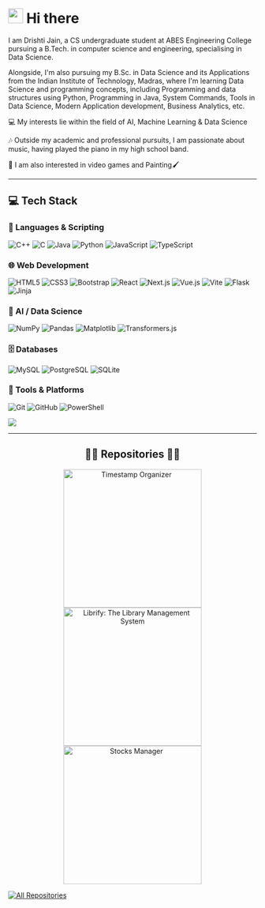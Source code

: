 
# <img src="https://raw.githubusercontent.com/umenzi/umenzi/main/wave.gif" width="30px"> Hi there

I am Drishti Jain, a CS undergraduate student at ABES Engineering College pursuing a B.Tech. in computer science and engineering, specialising in Data Science.

Alongside, I'm also pursuing my B.Sc. in Data Science and its Applications from the Indian Institute of Technology, Madras, where I'm learning Data Science and programming concepts, including Programming and data structures using Python, Programming in Java, System Commands, Tools in Data Science, Modern Application development, Business Analytics, etc.

💻 My interests lie within the field of AI, Machine Learning & Data Science

🎶 Outside my academic and professional pursuits, I am passionate about music, having played the piano in my high school band.

🎨 I am also interested in video games and Painting🖌️

---

## 💻 Tech Stack

### 🧠 Languages & Scripting  
![C++](https://img.shields.io/badge/C++-00599C?style=for-the-badge&logo=c%2B%2B&logoColor=white)
![C](https://img.shields.io/badge/C-00599C?style=for-the-badge&logo=c&logoColor=white)
![Java](https://img.shields.io/badge/Java-ED8B00?style=for-the-badge&logo=openjdk&logoColor=white)
![Python](https://img.shields.io/badge/Python-3776AB?style=for-the-badge&logo=python&logoColor=white)
![JavaScript](https://img.shields.io/badge/JavaScript-F7DF1E?style=for-the-badge&logo=javascript&logoColor=black)
![TypeScript](https://img.shields.io/badge/TypeScript-3178C6?style=for-the-badge&logo=typescript&logoColor=white)

### 🌐 Web Development  
![HTML5](https://img.shields.io/badge/HTML5-E34F26?style=for-the-badge&logo=html5&logoColor=white)
![CSS3](https://img.shields.io/badge/CSS3-1572B6?style=for-the-badge&logo=css3&logoColor=white)
![Bootstrap](https://img.shields.io/badge/Bootstrap-6F42C1?style=for-the-badge&logo=bootstrap&logoColor=white)
![React](https://img.shields.io/badge/React-20232A?style=for-the-badge&logo=react&logoColor=61DAFB)
![Next.js](https://img.shields.io/badge/Next.js-000000?style=for-the-badge&logo=nextdotjs&logoColor=white)
![Vue.js](https://img.shields.io/badge/Vue.js-35495E?style=for-the-badge&logo=vuedotjs&logoColor=4FC08D)
![Vite](https://img.shields.io/badge/Vite-646CFF?style=for-the-badge&logo=vite&logoColor=white)
![Flask](https://img.shields.io/badge/Flask-000000?style=for-the-badge&logo=flask&logoColor=white)
![Jinja](https://img.shields.io/badge/Jinja-000000?style=for-the-badge&logo=jinja&logoColor=yellow)

### 🧠 AI / Data Science  
![NumPy](https://img.shields.io/badge/NumPy-013243?style=for-the-badge&logo=numpy&logoColor=white)
![Pandas](https://img.shields.io/badge/Pandas-150458?style=for-the-badge&logo=pandas&logoColor=white)
![Matplotlib](https://img.shields.io/badge/Matplotlib-202020?style=for-the-badge&logo=matplotlib&logoColor=white)
![Transformers.js](https://img.shields.io/badge/Transformers.js-FF6B81?style=for-the-badge&logo=OpenAI&logoColor=white)

### 🗄️ Databases  
![MySQL](https://img.shields.io/badge/MySQL-005C84?style=for-the-badge&logo=mysql&logoColor=white)
![PostgreSQL](https://img.shields.io/badge/PostgreSQL-336791?style=for-the-badge&logo=postgresql&logoColor=white)
![SQLite](https://img.shields.io/badge/SQLite-003B57?style=for-the-badge&logo=sqlite&logoColor=white)

### 🔧 Tools & Platforms  
![Git](https://img.shields.io/badge/Git-F05033?style=for-the-badge&logo=git&logoColor=white)
![GitHub](https://img.shields.io/badge/GitHub-181717?style=for-the-badge&logo=github&logoColor=white)
![PowerShell](https://img.shields.io/badge/PowerShell-2C5CFF?style=for-the-badge&logo=powershell&logoColor=white)

![](https://github-readme-stats.vercel.app/api/top-langs/?username=DrishtiJain17&theme=dark&hide_border=false&include_all_commits=true&count_private=true&layout=compact)

---

<h2 style="text-align: center;">👩‍💻 Repositories 👩‍💻</h2>
<p align="center">
  <a href="https://github.com/DrishtiJain17/timestamp-organizer">
    <img width="280" src="https://github-readme-stats.vercel.app/api/pin/?username=DrishtiJain17&repo=timestamp-organizer&theme=react&bg_color=1F222E&title_color=F85D7F&hide_border=true&icon_color=F8D866&show_icons=false" align="center" alt="Timestamp Organizer" />
  </a>
  <a href="https://github.com/DrishtiJain17/Librify">
    <img width="280" src="https://github-readme-stats.vercel.app/api/pin/?username=DrishtiJain17&repo=Librify&theme=react&bg_color=1F222E&title_color=F85D7F&hide_border=true&icon_color=F8D866&show_icons=false" align="center" alt="Librify: The Library Management System" />
  </a>
  <a href="https://github.com/DrishtiJain17/Stocks_Manager">
    <img width="280" src="https://github-readme-stats.vercel.app/api/pin/?username=DrishtiJain17&repo=Stocks_Manager&theme=react&bg_color=1F222E&title_color=F85D7F&hide_border=true&icon_color=F8D866&show_icons=false" align="center" alt="Stocks Manager"/>
  </a>
</p>

<a href="https://github.com/DrishtiJain17?tab=repositories"><img alt="All Repositories" title="All Repositories" src="https://custom-icon-badges.demolab.com/badge/-Click%20Here%20For%20All%20My%20Repos-1F222E?style=for-the-badge&logoColor=white&logo=repo"/></a>
